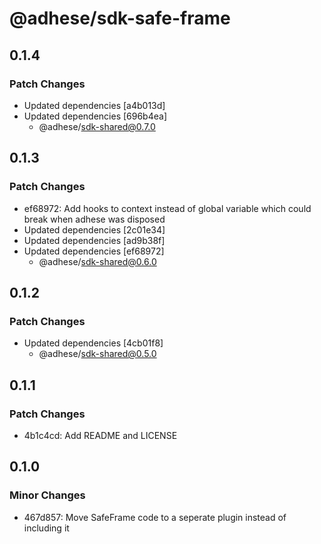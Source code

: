 # @adhese/sdk-safe-frame

## 0.1.4

### Patch Changes

- Updated dependencies [a4b013d]
- Updated dependencies [696b4ea]
  - @adhese/sdk-shared@0.7.0

## 0.1.3

### Patch Changes

- ef68972: Add hooks to context instead of global variable which could break when adhese was disposed
- Updated dependencies [2c01e34]
- Updated dependencies [ad9b38f]
- Updated dependencies [ef68972]
  - @adhese/sdk-shared@0.6.0

## 0.1.2

### Patch Changes

- Updated dependencies [4cb01f8]
  - @adhese/sdk-shared@0.5.0

## 0.1.1

### Patch Changes

- 4b1c4cd: Add README and LICENSE

## 0.1.0

### Minor Changes

- 467d857: Move SafeFrame code to a seperate plugin instead of including it

